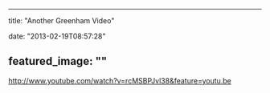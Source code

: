 
---
title: "Another Greenham Video"

date: "2013-02-19T08:57:28"

featured_image: ""
---


http://www.youtube.com/watch?v=rcMSBPJvl38&feature=youtu.be